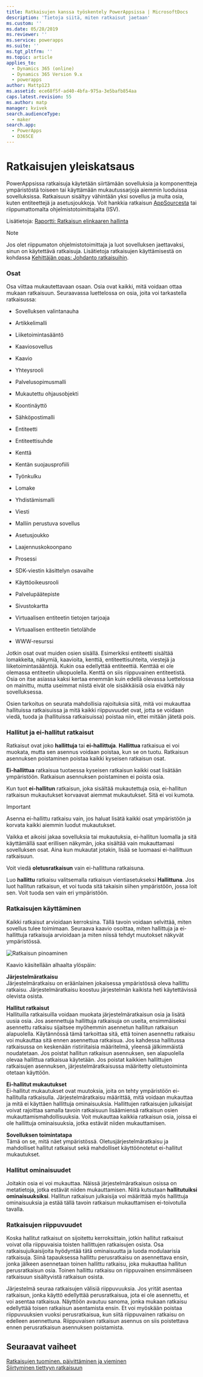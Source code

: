 ```yaml
---
title: Ratkaisujen kanssa työskentely PowerAppsissa | MicrosoftDocs
description: 'Tietoja siitä, miten ratkaisut jaetaan'
ms.custom: ''
ms.date: 05/28/2019
ms.reviewer: ''
ms.service: powerapps
ms.suite: ''
ms.tgt_pltfrm: ''
ms.topic: article
applies_to:
  - Dynamics 365 (online)
  - Dynamics 365 Version 9.x
  - powerapps
author: Mattp123
ms.assetid: ece68f5f-ad40-4bfa-975a-3e5bafb854aa
caps.latest.revision: 55
ms.author: matp
manager: kvivek
search.audienceType:
  - maker
search.app:
  - PowerApps
  - D365CE
---
```

   
# <a name="solutions-overview"></a>Ratkaisujen yleiskatsaus  

  PowerAppsissa ratkaisuja käytetään siirtämään sovelluksia ja komponentteja ympäristöstä toiseen tai käyttämään mukautussarjoja aiemmin luoduissa sovelluksissa. Ratkaisuun sisältyy vähintään yksi sovellus ja muita osia, kuten entiteettejä ja asetusjoukkoja. Voit hankkia ratkaisun [AppSourcesta](https://appsource.microsoft.com/) tai riippumattomalta ohjelmistotoimittajalta (ISV).
  
Lisätietoja: [Raportti: Ratkaisun elinkaaren hallinta](https://www.microsoft.com/en-us/download/details.aspx?id=57777)  
  
> [!NOTE]
>  Jos olet riippumaton ohjelmistotoimittaja ja luot sovelluksen jaettavaksi, sinun on käytettävä ratkaisuja. Lisätietoja ratkaisujen käyttämisestä on kohdassa [Kehittäjän opas: Johdanto ratkaisuihin](/powerapps/developer/common-data-service/introduction-solutions).  
  

<a name="BKMK_SolutionComponents"></a>   
### <a name="components"></a>Osat  
 Osa viittaa mukautettavaan osaan. Osia ovat kaikki, mitä voidaan ottaa mukaan ratkaisuun. Seuraavassa luettelossa on osia, joita voi tarkastella ratkaisussa:  
  
-   Sovelluksen valintanauha  
  
-   Artikkelimalli  
  
-   Liiketoimintasääntö  

-   Kaaviosovellus 
  
-   Kaavio  
  
-   Yhteysrooli  
  
-   Palvelusopimusmalli  
 
-   Mukautettu ohjausobjekti
  
-   Koontinäyttö  
  
-   Sähköpostimalli  
  
-   Entiteetti  
  
-   Entiteettisuhde  
  
-   Kenttä  
  
-   Kentän suojausprofiili  

-   Työnkulku
  
-   Lomake  
  
-   Yhdistämismalli  
  
-   Viesti  

-   Malliin perustuva sovellus
  
-   Asetusjoukko  
  
-   Laajennuskokoonpano  
  
-   Prosessi  
  
-   SDK-viestin käsittelyn osavaihe  
  
-   Käyttöoikeusrooli  
  
-   Palvelupäätepiste  
  
-   Sivustokartta  

-   Virtuaalisen entiteetin tietojen tarjoaja

-   Virtuaalisen entiteetin tietolähde
  
-   WWW-resurssi  
  
 Jotkin osat ovat muiden osien sisällä. Esimerkiksi entiteetti sisältää lomakkeita, näkymiä, kaavioita, kenttiä, entiteettisuhteita, viestejä ja liiketoimintasääntöjä. Kukin osa edellyttää entiteettiä. Kenttää ei ole olemassa entiteetin ulkopuolella. Kenttä on siis riippuvainen entiteetistä. Osia on itse asiassa kaksi kertaa enemmän kuin edellä olevassa luettelossa on mainittu, mutta useimmat niistä eivät ole sisäkkäisiä osia eivätkä näy sovelluksessa.  
  
 Osien tarkoitus on seurata mahdollisia rajoituksia siitä, mitä voi mukauttaa hallituissa ratkaisuissa ja mitä kaikki riippuvuudet ovat, jotta se voidaan viedä, tuoda ja (hallituissa ratkaisuissa) poistaa niin, ettei mitään jätetä pois.  
  
<a name="BKMK_ManagedAndUnmanagedSolutions"></a>   
### <a name="managed-and-unmanaged-solutions"></a>Hallitut ja ei-hallitut ratkaisut  
 Ratkaisut ovat joko **hallittuja** tai **ei-hallittuja**. **Hallittua** ratkaisua ei voi muokata, mutta sen asennus voidaan poistaa, kun se on tuotu. Ratkaisun asennuksen poistaminen poistaa kaikki kyseisen ratkaisun osat.  
  
 **Ei-hallittua** ratkaisua tuotaessa kyseisen ratkaisun kaikki osat lisätään ympäristöön. Ratkaisun asennuksen poistaminen ei poista osia.  
  
 Kun tuot **ei-hallitun** ratkaisun, joka sisältää mukautettuja osia, ei-hallitun ratkaisun mukautukset korvaavat aiemmat mukautukset. Sitä ei voi kumota.  
  
> [!IMPORTANT]
>  Asenna ei-hallittu ratkaisu vain, jos haluat lisätä kaikki osat ympäristöön ja korvata kaikki aiemmin luodut mukautukset.  
  
 Vaikka et aikoisi jakaa sovelluksia tai mukautuksia, ei-hallitun luomalla ja sitä käyttämällä saat erillisen näkymän, joka sisältää vain mukauttamasi sovelluksen osat. Aina kun mukautat jotakin, lisää se luomaasi ei-hallittuun ratkaisuun.  
  
 Voit viedä **oletusratkaisun** vain ei-hallittuna ratkaisuna.  
  
 Luo **hallittu** ratkaisu valitsemalla ratkaisun vientiasetukseksi **Hallittuna**. Jos luot hallitun ratkaisun, et voi tuoda sitä takaisin siihen ympäristöön, jossa loit sen. Voit tuoda sen vain eri ympäristöön.  
  
<a name="BKMK_HowSolutionsAreApplied"></a>   
### <a name="how-solutions-are-applied"></a>Ratkaisujen käyttäminen  
 Kaikki ratkaisut arvioidaan kerroksina. Tällä tavoin voidaan selvittää, miten sovellus tulee toimimaan. Seuraava kaavio osoittaa, miten hallittuja ja ei-hallittuja ratkaisuja arvioidaan ja miten niissä tehdyt muutokset näkyvät ympäristössä.  
  
 ![Ratkaisun pinoaminen](media/solution-layering.png "Ratkaisun pinoaminen")  
  
 Kaavio käsitellään alhaalta ylöspäin:  
  
 **Järjestelmäratkaisu**  
 Järjestelmäratkaisu on eräänlainen jokaisessa ympäristössä oleva hallittu ratkaisu. Järjestelmäratkaisu koostuu järjestelmän kaikista heti käytettävissä olevista osista.  
  
 **Hallitut ratkaisut**  
 Hallituilla ratkaisuilla voidaan muokata järjestelmäratkaisun osia ja lisätä uusia osia. Jos asennettuja hallittuja ratkaisuja on useita, ensimmäiseksi asennettu ratkaisu sijaitsee myöhemmin asennetun hallitun ratkaisun alapuolella. Käytännössä tämä tarkoittaa sitä, että toinen asennettu ratkaisu voi mukauttaa sitä ennen asennettua ratkaisua. Jos kahdessa hallitussa ratkaisussa on keskenään ristiriitaisia määritelmä, yleensä jälkimmäistä noudatetaan. Jos poistat hallitun ratkaisun asennuksen, sen alapuolella olevaa hallittua ratkaisua käytetään. Jos poistat kaikkien hallittujen ratkaisujen asennuksen, järjestelmäratkaisussa määritetty oletustoiminta otetaan käyttöön.  
  
 **Ei-hallitut mukautukset**  
 Ei-hallitut mukautukset ovat muutoksia, joita on tehty ympäristöön ei-hallitulla ratkaisulla. Järjestelmäratkaisu määrittää, mitä voidaan mukauttaa ja mitä ei käyttäen hallittuja ominaisuuksia. Hallittujen ratkaisujen julkaisijat voivat rajoittaa samalla tavoin ratkaisuun lisäämiensä ratkaisun osien mukauttamismahdollisuuksia. Voit mukauttaa kaikkia ratkaisun osia, joissa ei ole hallittuja ominaisuuksia, jotka estävät niiden mukauttamisen.  
  
 **Sovelluksen toimintatapa**  
 Tämä on se, mitä näet ympäristössä. Oletusjärjestelmäratkaisu ja mahdolliset hallitut ratkaisut sekä mahdolliset käyttöönotetut ei-hallitut mukautukset.  
  
<a name="BKMK_ManagedProperties"></a>   
### <a name="managed-properties"></a>Hallitut ominaisuudet  
 Joitakin osia ei voi mukauttaa. Näissä järjestelmäratkaisun osissa on metatietoja, jotka estävät niiden mukauttamisen. Niitä kutsutaan **hallitutuiksi ominaisuuksiksi**. Hallitun ratkaisun julkaisija voi määrittää myös hallittuja ominaisuuksia ja estää tällä tavoin ratkaisun mukauttamisen ei-toivotulla tavalla.  
  
<a name="BKMK_Dependencies"></a>   
### <a name="solution-dependencies"></a>Ratkaisujen riippuvuudet  
 Koska hallitut ratkaisut on sijoitettu kerroksittain, jotkin hallitut ratkaisut voivat olla riippuvaisia toisten hallittujen ratkaisujen osista. Osa ratkaisujulkaisijoita hyödyntää tätä ominaisuutta ja luoda modulaarisia ratkaisuja. Siinä tapauksessa hallittu perusratkaisu on asennettava ensin, jonka jälkeen asennetaan toinen hallittu ratkaisu, joka mukauttaa hallitun perusratkaisun osia. Toinen hallittu ratkaisu on riippuvainen ensimmäiseen ratkaisuun sisältyvistä ratkaisun osista.  
  
 Järjestelmä seuraa ratkaisujen välisiä riippuvuuksia. Jos yrität asentaa ratkaisun, jonka käyttö edellyttää perusratkaisua, jota ei ole asennettu, et voi asentaa ratkaisua. Näyttöön avautuu sanoma, jonka mukaan ratkaisu edellyttää toisen ratkaisun asentamista ensin. Et voi myöskään poistaa riippuvuuksien vuoksi perusratkaisua, kun siitä riippuvainen ratkaisu on edelleen asennettuna. Riippuvaisen ratkaisun asennus on siis poistettava ennen perusratkaisun asennuksen poistamista.  
  
  
## <a name="next-steps"></a>Seuraavat vaiheet  
[Ratkaisujen tuominen. päivittäminen ja vieminen](import-update-export-solutions.md) <br/>
[Siirtyminen tiettyyn ratkaisuun](navigate-specific-solution.md)
 
